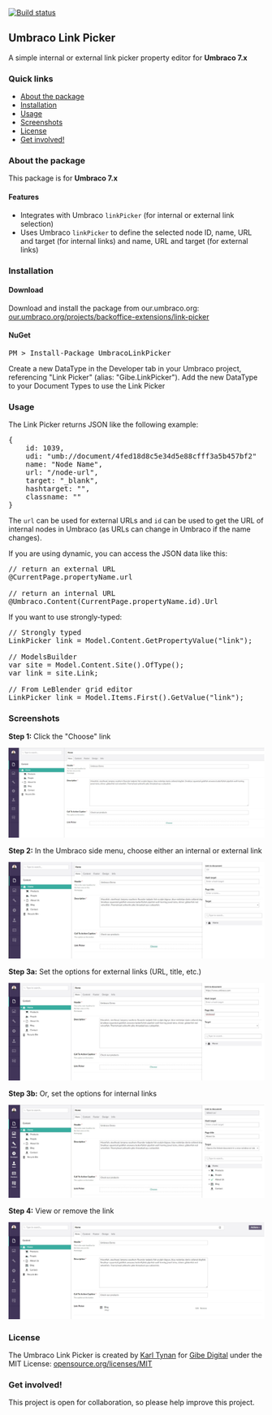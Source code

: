 [![Build status](https://ci.appveyor.com/api/projects/status/inglha3jbuojwsmt/branch/master?svg=true)](https://ci.appveyor.com/project/karltynan/umbraco-link-picker)

<h2>Umbraco Link Picker</h2>

A simple internal or external link picker property editor for **Umbraco 7.x**

<h3>Quick links</h3>

<ul>
<li><a href="#about-the-package">About the package</a></li>
<li><a href="#installation">Installation</a></li>
<li><a href="#usage">Usage</a></li>
<li><a href="#screenshots">Screenshots</a></li>
<li><a href="#license">License</a></li>
<li><a href="#get-involved">Get involved!</a></li>
</ul>

<h3>About the package</h4>

This package is for **Umbraco 7.x**

<h4>Features</h4>
<ul>
	<li>Integrates with Umbraco <code>linkPicker</code> (for internal or external link selection)</li>
<li>Uses Umbraco <code>linkPicker</code> to define the selected node ID, name, URL and target (for internal links) and name, URL and target (for external links)</li>
</ul>

<h3>Installation</h3>

<h4>Download</h4>

Download and install the package from our.umbraco.org: <a href="https://our.umbraco.org/projects/backoffice-extensions/link-picker" target="_blank">our.umbraco.org/projects/backoffice-extensions/link-picker</a>

<h4>NuGet</h4>

<pre>PM > Install-Package UmbracoLinkPicker</pre>

Create a new DataType in the Developer tab in your Umbraco project, referencing "Link Picker" (alias: "Gibe.LinkPicker"). Add the new DataType to your Document Types to use the Link Picker

<h3>Usage</h3>

The Link Picker returns JSON like the following example:

<pre>
{
	id: 1039,
	udi: "umb://document/4fed18d8c5e34d5e88cfff3a5b457bf2"
	name: "Node Name",
	url: "/node-url",
	target: "_blank",
	hashtarget: "",
	classname: ""
}
</pre>

The <code>url</code> can be used for external URLs and <code>id</code> can be used to get the URL of internal nodes in Umbraco (as URLs can change in Umbraco if the name changes).

If you are using dynamic, you can access the JSON data like this:

<pre>
// return an external URL
@CurrentPage.propertyName.url

// return an internal URL
@Umbraco.Content(CurrentPage.propertyName.id).Url
</pre>

If you want to use strongly-typed:

<pre>
// Strongly typed
LinkPicker link = Model.Content.GetPropertyValue<LinkPicker>("link");

// ModelsBuilder
var site = Model.Content.Site().OfType<Frontpage>();
var link = site.Link;

// From LeBlender grid editor
LinkPicker link = Model.Items.First().GetValue<LinkPicker>("link");
</pre>

<h3>Screenshots</h3>

**Step 1:** Click the "Choose" link

![Screenshot 1](README.md.res/Step-1.jpg)

**Step 2:** In the Umbraco side menu, choose either an internal or external link

![Screenshot 2](README.md.res/Step-2.jpg)

**Step 3a:** Set the options for external links (URL, title, etc.)

![Screenshot 3a](README.md.res/Step-3a.jpg)

**Step 3b:** Or, set the options for internal links

![Screenshot 3b](README.md.res/Step-3b.jpg)

**Step 4:** View or remove the link

![Screenshot 4](README.md.res/Step-4.jpg)

<h3>License</h3>

The Umbraco Link Picker is created by <a href="http://www.karltynan.co.uk" target="_blank">Karl Tynan</a> for <a href="http://www.gibedigital.com" target="_blank">Gibe Digital</a> under the MIT License: [opensource.org/licenses/MIT](http://opensource.org/licenses/MIT)

<h3>Get involved!</h3>

This project is open for collaboration, so please help improve this project.
